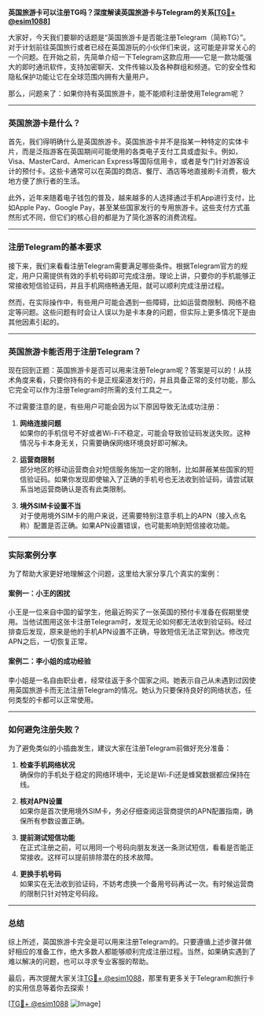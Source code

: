 **英国旅游卡可以注册TG吗？深度解读英国旅游卡与Telegram的关系[[TG💪+ @esim1088](https://t.me/s/esim1088)]**

大家好，今天我们要聊的话题是“英国旅游卡是否能注册Telegram（简称TG）”。对于计划前往英国旅行或者已经在英国游玩的小伙伴们来说，这可能是非常关心的一个问题。在开始之前，先简单介绍一下Telegram这款应用——它是一款功能强大的即时通讯软件，支持加密聊天、文件传输以及各种群组和频道。它的安全性和隐私保护功能让它在全球范围内拥有大量用户。

那么，问题来了：如果你持有英国旅游卡，能不能顺利注册使用Telegram呢？

---

### 英国旅游卡是什么？

首先，我们得明确什么是英国旅游卡。英国旅游卡并不是指某一种特定的实体卡片，而是泛指游客在英国期间可能使用的各类电子支付工具或虚拟卡。例如，Visa、MasterCard、American Express等国际信用卡，或者是专门针对游客设计的预付卡。这些卡通常可以在英国的商店、餐厅、酒店等地直接刷卡消费，极大地方便了旅行者的生活。

此外，近年来随着电子钱包的普及，越来越多的人选择通过手机App进行支付，比如Apple Pay、Google Pay，甚至某些国家发行的专用旅游卡。这些支付方式虽然形式不同，但它们的核心目的都是为了简化游客的消费流程。

---

### 注册Telegram的基本要求

接下来，我们来看看注册Telegram需要满足哪些条件。根据Telegram官方的规定，用户只需提供有效的手机号码即可完成注册。理论上讲，只要你的手机能够正常接收短信验证码，并且手机网络畅通无阻，就可以顺利完成注册过程。

然而，在实际操作中，有些用户可能会遇到一些障碍，比如运营商限制、网络不稳定等问题。这些问题有时会让人误以为是卡本身的问题，但实际上更多情况下是由其他因素引起的。

---

### 英国旅游卡能否用于注册Telegram？

现在回到正题：英国旅游卡是否可以用来注册Telegram呢？答案是可以的！从技术角度来看，只要你持有的卡是正规渠道发行的，并且具备正常的支付功能，那么它完全可以作为注册Telegram时所需的支付工具之一。

不过需要注意的是，有些用户可能会因为以下原因导致无法成功注册：

1. **网络连接问题**  
   如果你的手机信号不好或者Wi-Fi不稳定，可能会导致验证码发送失败。这种情况与卡本身无关，只需要确保网络环境良好即可解决。

2. **运营商限制**  
   部分地区的移动运营商会对短信服务施加一定的限制，比如屏蔽某些国家的短信验证码。如果你发现即使输入了正确的手机号也无法收到验证码，请尝试联系当地运营商确认是否有此类限制。

3. **境外SIM卡设置不当**  
   对于使用境外SIM卡的用户来说，还需要特别注意手机上的APN（接入点名称）配置是否正确。如果APN设置错误，也可能影响到短信接收功能。

---

### 实际案例分享

为了帮助大家更好地理解这个问题，这里给大家分享几个真实的案例：

#### 案例一：小王的困扰
小王是一位来自中国的留学生，他最近购买了一张英国的预付卡准备在假期里使用。当他试图用这张卡注册Telegram时，发现无论如何都无法收到验证码。经过排查后发现，原来是他的手机APN设置不正确，导致短信无法正常到达。修改完APN之后，一切恢复正常。

#### 案例二：李小姐的成功经验
李小姐是一名自由职业者，经常往返于多个国家之间。她表示自己从未遇到过因使用英国旅游卡而无法注册Telegram的情况。她认为只要保持良好的网络状态，任何类型的卡都可以正常使用。

---

### 如何避免注册失败？

为了避免类似的小插曲发生，建议大家在注册Telegram前做好充分准备：

1. **检查手机网络状况**  
   确保你的手机处于稳定的网络环境中，无论是Wi-Fi还是蜂窝数据都应保持在线。

2. **核对APN设置**  
   如果你是首次使用境外SIM卡，务必仔细查阅运营商提供的APN配置指南，确保所有参数设置正确。

3. **提前测试短信功能**  
   在正式注册之前，可以用同一个号码向朋友发送一条测试短信，看看是否能正常接收。这样可以提前排除潜在的技术故障。

4. **更换手机号码**  
   如果实在无法收到验证码，不妨考虑换一个备用号码再试一次。有时候运营商的限制只针对特定号码段。

---

### 总结

综上所述，英国旅游卡完全是可以用来注册Telegram的。只要遵循上述步骤并做好相应的准备工作，绝大多数人都能够顺利完成注册过程。当然，如果确实遇到了难以解决的问题，也可以寻求专业客服的帮助。

最后，再次提醒大家关注[TG💪+ @esim1088](https://t.me/s/esim1088)，那里有更多关于Telegram和旅行卡的实用信息等着你去探索！

[[TG💪+ @esim1088](https://t.me/s/esim1088) ![Image](https://i.postimg.cc/4NQfJmqS/Snipaste-2025-05-13-00-14-12.png)]